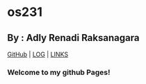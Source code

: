 # os231
## By : Adly Renadi Raksanagara

[GitHub](https://github.com/adlyrndi/os231/) | [LOG](TXT/mylog.txt) | [LINKS](https://adlyrndi.github.io/os231/LINKS/)

### Welcome to my github Pages!
